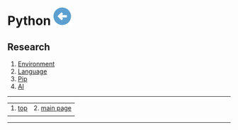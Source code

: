 # Python [![back](/assets/back.svg)](../README.md) 

## Research

1. [Environment](./environment/README.md)
2. [Language](./environment/README.md)
3. [Pip](./environment/README.md)
4. [AI](./environment/README.md)

- - -
|     |     |
| --- | --- |
| 1. [top](#python) | 2. [main page](/README.md) |
|     |     |
- - -

